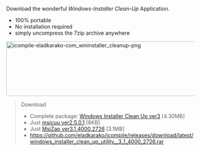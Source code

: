 Download the wonderful <em>Windows-Installer Clean-Up</em> Application.
<ul>
<li>100% portable</li>
<li>No installation required</li>
<li>simply uncompress the 7zip archive anywhere</li>
</ul>

<img src="https://icompile.eladkarako.com/_uploads/2016/09/icompile.eladkarako.com_wininstaller_cleanup.png" alt="icompile-eladkarako-com_wininstaller_cleanup-png" width="513" height="146" class="alignnone size-full wp-image-6279" />

<!--more-->

<blockquote>
Download
<ul>
<li>Complete package: <a href="https://github.com/eladkarako/icompile/releases/download/latest/windows_installer_clean_up_ver3.7z">Windows Installer Clean Up ver3</a> [4.30MB]</li>
<li>Just <a href="https://github.com/eladkarako/icompile/releases/download/latest/msicuu_ver2_5_0_1.7z">msicuu ver2.5.0.1</a> [8KB]</li>
<li>Just <a href="https://github.com/eladkarako/icompile/releases/download/latest/msizap_ver3_1_4000_2726.7z">MsiZap ver3.1.4000.2726</a> [3.1MB]</li>
<li>
<a href="https://github.com/eladkarako/icompile/releases/download/latest/windows_installer_clean_up_utility__3_1_4000_2726.rar">https://github.com/eladkarako/icompile/releases/download/latest/windows_installer_clean_up_utility__3_1_4000_2726.rar</a>
</li>
</ul>
</blockquote>
